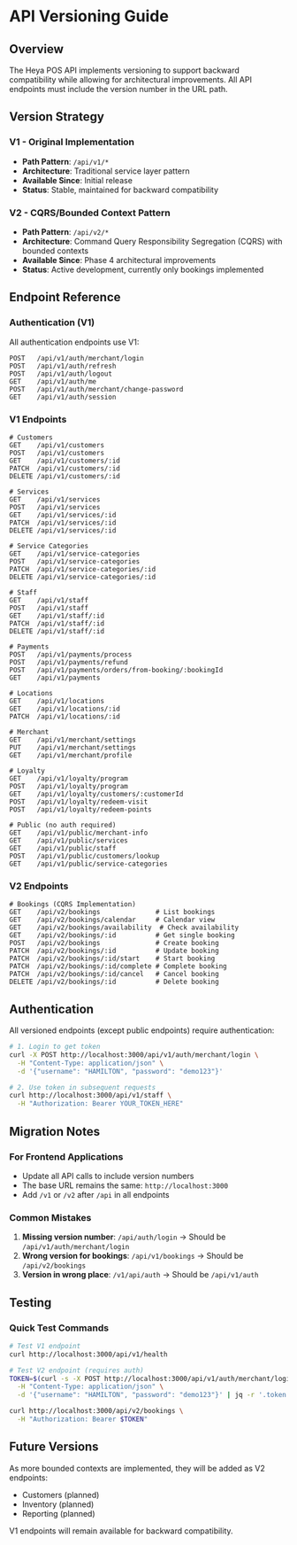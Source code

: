 # API Versioning Guide

## Overview

The Heya POS API implements versioning to support backward compatibility while allowing for architectural improvements. All API endpoints must include the version number in the URL path.

## Version Strategy

### V1 - Original Implementation
- **Path Pattern**: `/api/v1/*`
- **Architecture**: Traditional service layer pattern
- **Available Since**: Initial release
- **Status**: Stable, maintained for backward compatibility

### V2 - CQRS/Bounded Context Pattern
- **Path Pattern**: `/api/v2/*`
- **Architecture**: Command Query Responsibility Segregation (CQRS) with bounded contexts
- **Available Since**: Phase 4 architectural improvements
- **Status**: Active development, currently only bookings implemented

## Endpoint Reference

### Authentication (V1)
All authentication endpoints use V1:
```
POST   /api/v1/auth/merchant/login
POST   /api/v1/auth/refresh
POST   /api/v1/auth/logout
GET    /api/v1/auth/me
POST   /api/v1/auth/merchant/change-password
GET    /api/v1/auth/session
```

### V1 Endpoints
```
# Customers
GET    /api/v1/customers
POST   /api/v1/customers
GET    /api/v1/customers/:id
PATCH  /api/v1/customers/:id
DELETE /api/v1/customers/:id

# Services
GET    /api/v1/services
POST   /api/v1/services
GET    /api/v1/services/:id
PATCH  /api/v1/services/:id
DELETE /api/v1/services/:id

# Service Categories
GET    /api/v1/service-categories
POST   /api/v1/service-categories
PATCH  /api/v1/service-categories/:id
DELETE /api/v1/service-categories/:id

# Staff
GET    /api/v1/staff
POST   /api/v1/staff
GET    /api/v1/staff/:id
PATCH  /api/v1/staff/:id
DELETE /api/v1/staff/:id

# Payments
POST   /api/v1/payments/process
POST   /api/v1/payments/refund
POST   /api/v1/payments/orders/from-booking/:bookingId
GET    /api/v1/payments

# Locations
GET    /api/v1/locations
GET    /api/v1/locations/:id
PATCH  /api/v1/locations/:id

# Merchant
GET    /api/v1/merchant/settings
PUT    /api/v1/merchant/settings
GET    /api/v1/merchant/profile

# Loyalty
GET    /api/v1/loyalty/program
POST   /api/v1/loyalty/program
GET    /api/v1/loyalty/customers/:customerId
POST   /api/v1/loyalty/redeem-visit
POST   /api/v1/loyalty/redeem-points

# Public (no auth required)
GET    /api/v1/public/merchant-info
GET    /api/v1/public/services
GET    /api/v1/public/staff
POST   /api/v1/public/customers/lookup
GET    /api/v1/public/service-categories
```

### V2 Endpoints
```
# Bookings (CQRS Implementation)
GET    /api/v2/bookings              # List bookings
GET    /api/v2/bookings/calendar     # Calendar view
GET    /api/v2/bookings/availability  # Check availability
GET    /api/v2/bookings/:id          # Get single booking
POST   /api/v2/bookings              # Create booking
PATCH  /api/v2/bookings/:id          # Update booking
PATCH  /api/v2/bookings/:id/start    # Start booking
PATCH  /api/v2/bookings/:id/complete # Complete booking
PATCH  /api/v2/bookings/:id/cancel   # Cancel booking
DELETE /api/v2/bookings/:id          # Delete booking
```

## Authentication

All versioned endpoints (except public endpoints) require authentication:

```bash
# 1. Login to get token
curl -X POST http://localhost:3000/api/v1/auth/merchant/login \
  -H "Content-Type: application/json" \
  -d '{"username": "HAMILTON", "password": "demo123"}'

# 2. Use token in subsequent requests
curl http://localhost:3000/api/v1/staff \
  -H "Authorization: Bearer YOUR_TOKEN_HERE"
```

## Migration Notes

### For Frontend Applications
- Update all API calls to include version numbers
- The base URL remains the same: `http://localhost:3000`
- Add `/v1` or `/v2` after `/api` in all endpoints

### Common Mistakes
1. **Missing version number**: `/api/auth/login` → Should be `/api/v1/auth/merchant/login`
2. **Wrong version for bookings**: `/api/v1/bookings` → Should be `/api/v2/bookings`
3. **Version in wrong place**: `/v1/api/auth` → Should be `/api/v1/auth`

## Testing

### Quick Test Commands
```bash
# Test V1 endpoint
curl http://localhost:3000/api/v1/health

# Test V2 endpoint (requires auth)
TOKEN=$(curl -s -X POST http://localhost:3000/api/v1/auth/merchant/login \
  -H "Content-Type: application/json" \
  -d '{"username": "HAMILTON", "password": "demo123"}' | jq -r '.token')

curl http://localhost:3000/api/v2/bookings \
  -H "Authorization: Bearer $TOKEN"
```

## Future Versions

As more bounded contexts are implemented, they will be added as V2 endpoints:
- Customers (planned)
- Inventory (planned)
- Reporting (planned)

V1 endpoints will remain available for backward compatibility.